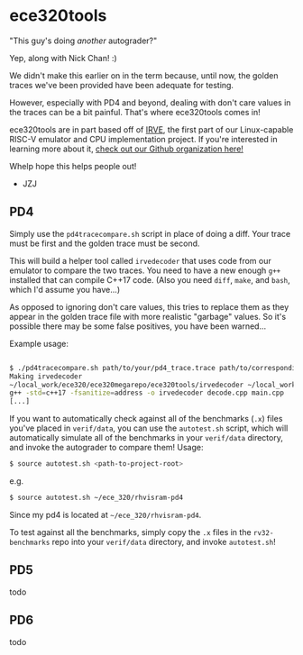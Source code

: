 # ece320tools

"This guy's doing *another* autograder?"

Yep, along with Nick Chan! :)

We didn't make this earlier on in the term because, until now, the golden traces we've been provided have been adequate for testing.

However, especially with PD4 and beyond, dealing with don't care values in the traces can be a bit painful. That's where ece320tools comes in!

ece320tools are in part based off of [IRVE](https://github.com/angry-goose-initiative/irve), the first part of our Linux-capable RISC-V emulator and CPU implementation project. If you're interested in learning more about it, [check out our Github organization here!](https://github.com/angry-goose-initiative)

Whelp hope this helps people out!

- JZJ

## PD4

Simply use the `pd4tracecompare.sh` script in place of doing a diff. Your trace must be first and the golden trace must be second.

This will build a helper tool called `irvedecoder` that uses code from our emulator to compare the two traces. You need to have a new enough `g++` installed that can compile C++17 code. (Also you need `diff`, `make`, and `bash`, which I'd assume you have...)

As opposed to ignoring don't care values, this tries to replace them as they appear in the golden trace file with more realistic "garbage" values.
So it's possible there may be some false positives, you have been warned...

Example usage:

```bash

$ ./pd4tracecompare.sh path/to/your/pd4_trace.trace path/to/corresponding/golden_trace.trace
Making irvedecoder
~/local_work/ece320/ece320megarepo/ece320tools/irvedecoder ~/local_work/ece320/ece320megarepo/ece320tools
g++ -std=c++17 -fsanitize=address -o irvedecoder decode.cpp main.cpp
[...]

```
If you want to automatically check against all of the benchmarks (`.x`) files you've placed in `verif/data`, you can use the `autotest.sh` script, which will automatically simulate all of the benchmarks in your `verif/data` directory, and invoke the autograder to compare them!
Usage:
```bash
$ source autotest.sh <path-to-project-root>
```
e.g. 
```bash
$ source autotest.sh ~/ece_320/rhvisram-pd4
```
Since my pd4 is located at `~/ece_320/rhvisram-pd4`.

To test against all the benchmarks, simply copy the `.x` files in the `rv32-benchmarks` repo into your `verif/data` directory, and invoke `autotest.sh`!
## PD5

todo

## PD6

todo
